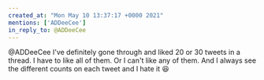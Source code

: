 ```yaml
---
created_at: "Mon May 10 13:37:17 +0000 2021"
mentions: ['ADDeeCee']
in_reply_to: @ADDeeCee
---
```


@ADDeeCee I've definitely gone through and liked 20 or 30 tweets in a thread. I have to like all of them. Or I can't like any of them. And I always see the different counts on each tweet and I hate it 😆